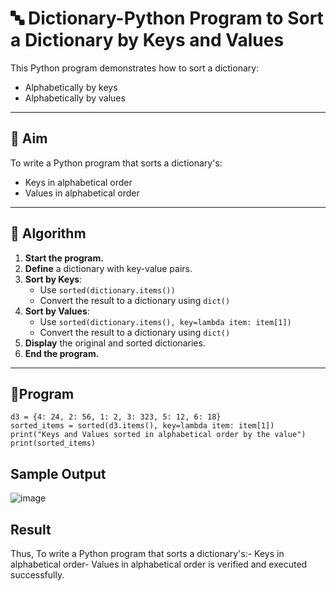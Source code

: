 # 🔤 Dictionary-Python Program to Sort a Dictionary by Keys and Values

This Python program demonstrates how to sort a dictionary:
- Alphabetically by keys
- Alphabetically by values

---

## 🎯 Aim
To write a Python program that sorts a dictionary's:
- Keys in alphabetical order
- Values in alphabetical order

---

## 🧠 Algorithm

1. **Start the program.**
2. **Define** a dictionary with key-value pairs.
3. **Sort by Keys**:
   - Use `sorted(dictionary.items())`
   - Convert the result to a dictionary using `dict()`
4. **Sort by Values**:
   - Use `sorted(dictionary.items(), key=lambda item: item[1])`
   - Convert the result to a dictionary using `dict()`
5. **Display** the original and sorted dictionaries.
6. **End the program.**

---

## 🧪Program
```
d3 = {4: 24, 2: 56, 1: 2, 3: 323, 5: 12, 6: 18}
sorted_items = sorted(d3.items(), key=lambda item: item[1])
print("Keys and Values sorted in alphabetical order by the value")
print(sorted_items)  
```

## Sample Output
![image](https://github.com/user-attachments/assets/ef37f1dd-f9fd-43be-a43e-71b1067193fe)

## Result
Thus, To write a Python program that sorts a dictionary's:- Keys in alphabetical order- Values in alphabetical order is verified and executed successfully.

